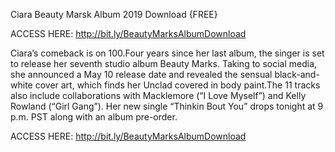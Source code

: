 Ciara Beauty Marsk Album 2019 Download {FREE}

ACCESS HERE: http://bit.ly/BeautyMarksAlbumDownload

Ciara’s comeback is on 100.Four years since her last album, the singer is set to release her seventh studio album Beauty Marks. Taking to social media, she announced a May 10 release date and revealed the sensual black-and-white cover art, which finds her Unclad covered in body paint.The 11 tracks also include collaborations with Macklemore (“I Love Myself”) and Kelly Rowland (“Girl Gang”). Her new single “Thinkin Bout You” drops tonight at 9 p.m. PST along with an album pre-order.

ACCESS HERE: http://bit.ly/BeautyMarksAlbumDownload
